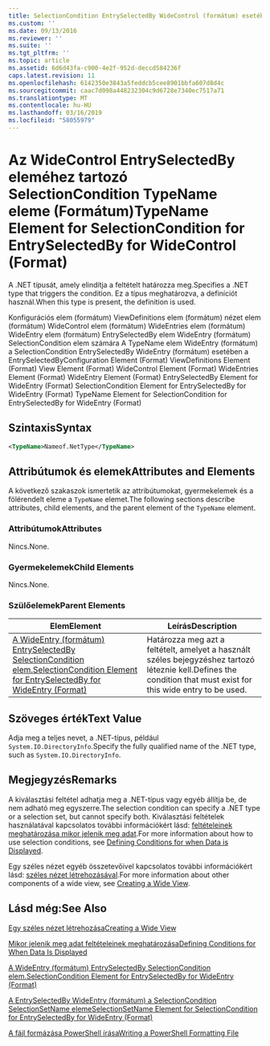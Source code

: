 ```yaml
---
title: SelectionCondition EntrySelectedBy WideControl (formátum) esetében a TypeName eleme |} A Microsoft Docs
ms.custom: ''
ms.date: 09/13/2016
ms.reviewer: ''
ms.suite: ''
ms.tgt_pltfrm: ''
ms.topic: article
ms.assetid: 6d6d43fa-c900-4e2f-952d-deccd584236f
caps.latest.revision: 11
ms.openlocfilehash: 6142350e3843a5feddcb5cee8901bbfa607d8d4c
ms.sourcegitcommit: caac7d098a448232304c9d6728e7340ec7517a71
ms.translationtype: MT
ms.contentlocale: hu-HU
ms.lasthandoff: 03/16/2019
ms.locfileid: "58055979"
---
```

# <a name="typename-element-for-selectioncondition-for-entryselectedby-for-widecontrol-format"></a><span data-ttu-id="e520c-102">Az WideControl EntrySelectedBy eleméhez tartozó SelectionCondition TypeName eleme (Formátum)</span><span class="sxs-lookup"><span data-stu-id="e520c-102">TypeName Element for SelectionCondition for EntrySelectedBy for WideControl (Format)</span></span>

<span data-ttu-id="e520c-103">A .NET típusát, amely elindítja a feltételt határozza meg.</span><span class="sxs-lookup"><span data-stu-id="e520c-103">Specifies a .NET type that triggers the condition.</span></span> <span data-ttu-id="e520c-104">Ez a típus meghatározva, a definíciót használ.</span><span class="sxs-lookup"><span data-stu-id="e520c-104">When this type is present, the definition is used.</span></span>

<span data-ttu-id="e520c-105">Konfigurációs elem (formátum) ViewDefinitions elem (formátum) nézet elem (formátum) WideControl elem (formátum) WideEntries elem (formátum) WideEntry elem (formátum) EntrySelectedBy elem WideEntry (formátum) SelectionCondition elem számára A TypeName elem WideEntry (formátum) a SelectionCondition EntrySelectedBy WideEntry (formátum) esetében a EntrySelectedBy</span><span class="sxs-lookup"><span data-stu-id="e520c-105">Configuration Element (Format) ViewDefinitions Element (Format) View Element (Format) WideControl Element (Format) WideEntries Element (Format) WideEntry Element (Format) EntrySelectedBy Element for WideEntry (Format) SelectionCondition Element for EntrySelectedBy for WideEntry (Format) TypeName Element for SelectionCondition for EntrySelectedBy for WideEntry (Format)</span></span>

## <a name="syntax"></a><span data-ttu-id="e520c-106">Szintaxis</span><span class="sxs-lookup"><span data-stu-id="e520c-106">Syntax</span></span>

```xml
<TypeName>Nameof.NetType</TypeName>
```

## <a name="attributes-and-elements"></a><span data-ttu-id="e520c-107">Attribútumok és elemek</span><span class="sxs-lookup"><span data-stu-id="e520c-107">Attributes and Elements</span></span>

<span data-ttu-id="e520c-108">A következő szakaszok ismertetik az attribútumokat, gyermekelemek és a fölérendelt eleme a `TypeName` elemet.</span><span class="sxs-lookup"><span data-stu-id="e520c-108">The following sections describe attributes, child elements, and the parent element of the `TypeName` element.</span></span>

### <a name="attributes"></a><span data-ttu-id="e520c-109">Attribútumok</span><span class="sxs-lookup"><span data-stu-id="e520c-109">Attributes</span></span>

<span data-ttu-id="e520c-110">Nincs.</span><span class="sxs-lookup"><span data-stu-id="e520c-110">None.</span></span>

### <a name="child-elements"></a><span data-ttu-id="e520c-111">Gyermekelemek</span><span class="sxs-lookup"><span data-stu-id="e520c-111">Child Elements</span></span>

<span data-ttu-id="e520c-112">Nincs.</span><span class="sxs-lookup"><span data-stu-id="e520c-112">None.</span></span>

### <a name="parent-elements"></a><span data-ttu-id="e520c-113">Szülőelemek</span><span class="sxs-lookup"><span data-stu-id="e520c-113">Parent Elements</span></span>

|<span data-ttu-id="e520c-114">Elem</span><span class="sxs-lookup"><span data-stu-id="e520c-114">Element</span></span>|<span data-ttu-id="e520c-115">Leírás</span><span class="sxs-lookup"><span data-stu-id="e520c-115">Description</span></span>|
|-------------|-----------------|
|[<span data-ttu-id="e520c-116">A WideEntry (formátum) EntrySelectedBy SelectionCondition elem.</span><span class="sxs-lookup"><span data-stu-id="e520c-116">SelectionCondition Element for EntrySelectedBy for WideEntry (Format)</span></span>](./selectioncondition-element-for-entryselectedby-for-widecontrol-format.md)|<span data-ttu-id="e520c-117">Határozza meg azt a feltételt, amelyet a használt széles bejegyzéshez tartozó léteznie kell.</span><span class="sxs-lookup"><span data-stu-id="e520c-117">Defines the condition that must exist for this wide entry to be used.</span></span>|

## <a name="text-value"></a><span data-ttu-id="e520c-118">Szöveges érték</span><span class="sxs-lookup"><span data-stu-id="e520c-118">Text Value</span></span>

<span data-ttu-id="e520c-119">Adja meg a teljes nevet, a .NET-típus, például `System.IO.DirectoryInfo`.</span><span class="sxs-lookup"><span data-stu-id="e520c-119">Specify the fully qualified name of the .NET type, such as `System.IO.DirectoryInfo`.</span></span>

## <a name="remarks"></a><span data-ttu-id="e520c-120">Megjegyzés</span><span class="sxs-lookup"><span data-stu-id="e520c-120">Remarks</span></span>

<span data-ttu-id="e520c-121">A kiválasztási feltétel adhatja meg a .NET-típus vagy egyéb állítja be, de nem adható meg egyszerre.</span><span class="sxs-lookup"><span data-stu-id="e520c-121">The selection condition can specify a .NET type or a selection set, but cannot specify both.</span></span> <span data-ttu-id="e520c-122">Kiválasztási feltételek használatával kapcsolatos további információkért lásd: [feltételeinek meghatározása mikor jelenik meg adat](./defining-conditions-for-displaying-data.md).</span><span class="sxs-lookup"><span data-stu-id="e520c-122">For more information about how to use selection conditions, see [Defining Conditions for when Data is Displayed](./defining-conditions-for-displaying-data.md).</span></span>

<span data-ttu-id="e520c-123">Egy széles nézet egyéb összetevőivel kapcsolatos további információkért lásd: [széles nézet létrehozásával](./creating-a-wide-view.md).</span><span class="sxs-lookup"><span data-stu-id="e520c-123">For more information about other components of a wide view, see [Creating a Wide View](./creating-a-wide-view.md).</span></span>

## <a name="see-also"></a><span data-ttu-id="e520c-124">Lásd még:</span><span class="sxs-lookup"><span data-stu-id="e520c-124">See Also</span></span>

[<span data-ttu-id="e520c-125">Egy széles nézet létrehozása</span><span class="sxs-lookup"><span data-stu-id="e520c-125">Creating a Wide View</span></span>](./creating-a-wide-view.md)

[<span data-ttu-id="e520c-126">Mikor jelenik meg adat feltételeinek meghatározása</span><span class="sxs-lookup"><span data-stu-id="e520c-126">Defining Conditions for When Data Is Displayed</span></span>](./defining-conditions-for-displaying-data.md)

[<span data-ttu-id="e520c-127">A WideEntry (formátum) EntrySelectedBy SelectionCondition elem.</span><span class="sxs-lookup"><span data-stu-id="e520c-127">SelectionCondition Element for EntrySelectedBy for WideEntry (Format)</span></span>](./selectioncondition-element-for-entryselectedby-for-widecontrol-format.md)

[<span data-ttu-id="e520c-128">A EntrySelectedBy WideEntry (formátum) a SelectionCondition SelectionSetName eleme</span><span class="sxs-lookup"><span data-stu-id="e520c-128">SelectionSetName Element for SelectionCondition for EntrySelectedBy for WideEntry (Format)</span></span>](./selectionsetname-element-for-selectioncondition-for-entryselectedby-for-wideentry-format.md)

[<span data-ttu-id="e520c-129">A fájl formázása PowerShell írása</span><span class="sxs-lookup"><span data-stu-id="e520c-129">Writing a PowerShell Formatting File</span></span>](./writing-a-powershell-formatting-file.md)
